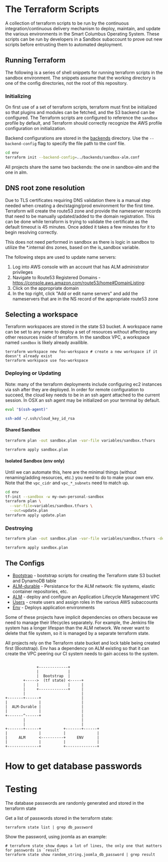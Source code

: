 # The Terraform Scripts


A collection of terraform scripts to be run by the continuous integration/continuous delivery mechanism to deploy, maintain, and update the various environments in the Smart Columbus Operating System.  These scripts can be run by developers in a Sandbox subaccount to prove out new scripts before entrusting them to automated deployment.

## Running Terraform

The following is a series of shell snippets for running terraform scripts in the sandbox environment.  The snippets assume that the working directory is one of the config directories, not the root of this repository.

### Initializing

On first use of a set of terraform scripts, terraform must first be initialized so that plugins and modules can be fetched, and the S3 backend can be configured.  The Terraform scripts are configured to reference the `sandbox` profile by default, and Terraform should correctly recognize the AWS profile configuration on initialization.

Backend configurations are stored in the [backends](backends/) directory.
Use the `--backend-config` flag to specify the file path to the conf file.

```bash
cd env
terraform init --backend-config=../backends/sandbox-alm.conf
```

All projects share the same two backends: the one in sandbox-alm and the one in alm.

## DNS root zone resolution

Due to TLS certificates requiring DNS validation there is a manual step needed when creating a dev/staging/prod environment for the first time.  Terraform will create the route53 zone and provide the nameserver records that need to be manually updated/added to the domain registration.  This can be done while terraform is trying to validate the certificate as the default timeout is 45 minutes.  Once added it takes a few minutes for it to begin resolving correctly.

This does not need performed in sandbox as there is logic in sandbox to utilize the *.internal dns zones, based on the is_sandbox variable.

The following steps are used to update name servers:

1. Log into AWS console with an account that has ALM administrator privileges
2. Navigate to Route53 Registered Domains - https://console.aws.amazon.com/route53/home#DomainListing:
3. Click on the appropriate domain
4. In the top right, click "Add or edit name servers" and add the nameservers that are in the NS record of the appropriate route53 zone

## Selecting a workspace

Terraform workspaces are stored in the state S3 bucket.  A workspace name can be set to any name to deploy a set of resources without affecting any other resources inside of terraform.  In the sandbox VPC, a workspace named `sandbox` is likely already availible.

```
terraform workspace new foo-workspace # create a new workspace if it doesn't already exist
terraform workspace use foo-workspace

```

### Deploying or Updating

Note: many of the terraform deployments include configuring ec2 instances via ssh after they are deployed. In order for remote configuration to succeed, the cloud key needs to be in an ssh agent attached to the current session.  In OSX an ssh agent may be initialized on your terminal by default.

```bash
eval "$(ssh-agent)"

ssh-add ~/.ssh/cloud_key_id_rsa
```

#### Shared Sandbox

```bash
terraform plan -out sandbox.plan -var-file variables/sandbox.tfvars

terraform apply sandbox.plan
```

#### Isolated Sandbox (env only)

Until we can automate this, here are the minimal things (without renaming/adding resources, etc.) you need to do to make your own env. Note that the `vpc_cidr` and `vpc_*_subnets` need to match up.

```bash
cd env
tf-init --sandbox -w my-own-personal-sandbox
terraform plan \
  --var-file=variables/sandbox.tfvars \
  --out=update.plan
terraform apply update.plan
```

### Destroying

```bash
terraform plan -out sandbox.plan -var-file variables/sandbox.tfvars -destroy

terraform apply sandbox.plan
```

## The Configs

- [Bootstrap](bootstrap/README.md) - bootstrap scripts for creating the Terraform state S3 bucket and DynamoDB table
- [ALM-durable](alm-durable/README.md) - Persistance for the ALM network: file systems, elastic container repositories, etc.
- [ALM](alm/README.md) - deploy and configure an Application Lifecycle Management VPC
- [Users](users/README.md) - create users and assign roles in the various AWS subaccounts
- [Env](env/README.md) - Deploys application environments

Some of these projects have implicit dependencies on others because we need to manage their lifecycles separately.
For example, the Jenkins file system has a longer lifespan than the ALM network.
We never want to delete that file system, so it is managed by a separate terraform state.

All projects rely on the Terraform state bucket and lock table being created first (Bootstrap).
Env has a dependency on ALM existing so that it can create the VPC peering our CI system needs to gain access to the system.

```

              +-------------+
              |             |
              |  Bootstrap  |
        +----->  (tf state) <-----+
        |     |             |     |
        |     +-------------+     |
        |                         |
+-------+------+                  |
|              |                  |
|  ALM-Durable |                  |
|              |                  |
+-------^------+                  |
        |                         |
        |                         |
+-------+------+          +-------+------+
|              |          |              |
|     ALM      <----------+     ENV      |
|              |          |              |
+--------------+          +--------------+

```

# How to get database passwords
# Testing

The database passwords are randomly generated and stored in the terraform state

Get a list of passwords stored in the terraform state:
```
terraform state list | grep db_password
```

Show the password, using joomla as an example:
```
# terraform state show dumps a lot of lines, the only one that matters for passwords is `result`
terraform state show random_string.joomla_db_password | grep result
```
